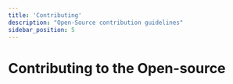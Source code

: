 ```yaml
---
title: 'Contributing'
description: "Open-Source contribution guidelines"
sidebar_position: 5
---
```


# Contributing to the Open-source
